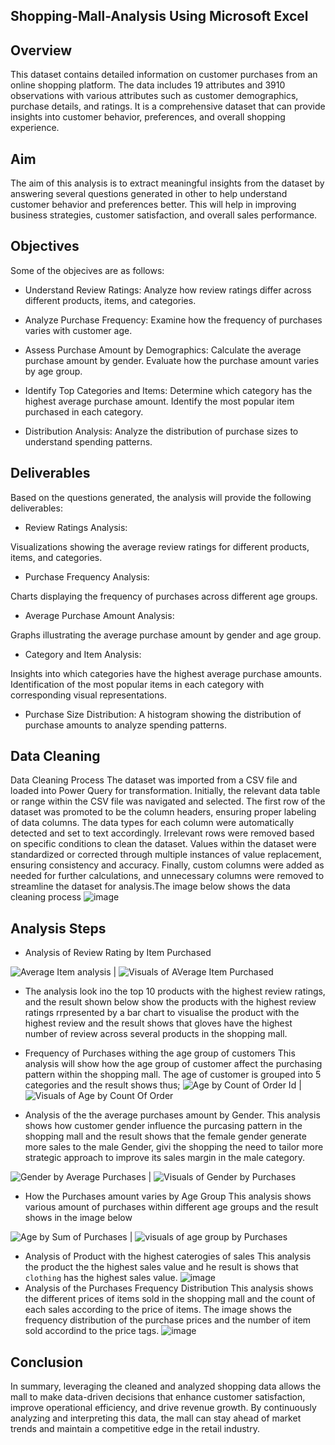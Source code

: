 ## Shopping-Mall-Analysis Using Microsoft Excel
## Overview
This dataset contains detailed information on customer purchases from an online shopping platform. The data includes 19 attributes and 3910 observations with various attributes such as customer demographics, purchase details, and ratings. It is a comprehensive dataset that can provide insights into customer behavior, preferences, and overall shopping experience.

## Aim
The aim of this analysis is to extract meaningful insights from the dataset by answering several questions generated in other to help understand customer behavior and preferences better. This will help in improving business strategies, customer satisfaction, and overall sales performance.

## Objectives
Some of the objecives are as follows:

- Understand Review Ratings:
Analyze how review ratings differ across different products, items, and categories.

- Analyze Purchase Frequency:
Examine how the frequency of purchases varies with customer age.

- Assess Purchase Amount by Demographics:
Calculate the average purchase amount by gender.
Evaluate how the purchase amount varies by age group.

- Identify Top Categories and Items:
Determine which category has the highest average purchase amount.
Identify the most popular item purchased in each category.

- Distribution Analysis:
Analyze the distribution of purchase sizes to understand spending patterns.
## Deliverables
Based on the questions generated, the analysis will provide the following deliverables:

- Review Ratings Analysis:

Visualizations showing the average review ratings for different products, items, and categories.
- Purchase Frequency Analysis:

Charts displaying the frequency of purchases across different age groups.
- Average Purchase Amount Analysis:

Graphs illustrating the average purchase amount by gender and age group.
- Category and Item Analysis:

Insights into which categories have the highest average purchase amounts.
Identification of the most popular items in each category with corresponding visual representations.

- Purchase Size Distribution:
A histogram showing the distribution of purchase amounts to analyze spending patterns.
## Data Cleaning
Data Cleaning Process
The dataset was imported from a CSV file and loaded into Power Query for transformation. Initially, the relevant data table or range within the CSV file was navigated and selected. The first row of the dataset was promoted to be the column headers, ensuring proper labeling of data columns. The data types for each column were automatically detected and set to text accordingly. Irrelevant rows were removed based on specific conditions to clean the dataset. Values within the dataset were standardized or corrected through multiple instances of value replacement, ensuring consistency and accuracy. Finally, custom columns were added as needed for further calculations, and unnecessary columns were removed to streamline the dataset for analysis.The image below shows the data cleaning process
![image](https://github.com/user-attachments/assets/2ff581c3-6cca-443f-9711-7b076b38e645)


## Analysis Steps
- Analysis of Review Rating by Item Purchased

![Average Item analysis](https://github.com/user-attachments/assets/48e8711e-0e44-4a3e-8f95-0fddcee3d9e9) | ![Visuals of AVerage Item Purchased](https://github.com/user-attachments/assets/82224938-8cef-4d3b-801f-b39a862f37a9)




- The analysis look ino the top 10 products with the highest review ratings, and the result shown below show the products with the highest review ratings rrpresented by a bar chart to visualise the product with the highest review and the result shows that gloves have the highest number of review across several products in the shopping mall.

- Frequency of Purchases withing the age group of customers
This analysis will show how the age group of customer affect the purchasing pattern within the shopping mall. The age of customer is grouped into 5 categories and the result shows thus;
![Age by Count of Order Id](https://github.com/user-attachments/assets/82597741-12e9-486b-9ca4-d50bb33b0edf) | ![Visuals of Age by Count Of Order](https://github.com/user-attachments/assets/b45e7f7e-e73e-48c4-9a34-1eb128735d62)


- Analysis of the the average purchases amount by Gender.
This analysis shows how customer gender influence the purcasing pattern in the shopping mall and the result shows that the female gender generate more sales to the male Gender, givi the shopping the need to tailor more strategic approach to improve its sales margin in the male category.

![Gender by Average Purchases](https://github.com/user-attachments/assets/5fabd0f7-044d-4408-bbac-336bcd78b13d) | ![Visuals of Gender by Purchases](https://github.com/user-attachments/assets/3568a2e2-624c-44d3-b452-9eece814181e)


- How the Purchases amount varies by Age Group
This analysis shows various amount of purchases within different age groups and the result shows in the image below

![Age by Sum of Purchases](https://github.com/user-attachments/assets/f01d9d74-2eb1-42a8-94a0-1438a508e176) | ![visuals of age group by Purchases](https://github.com/user-attachments/assets/307456d6-327c-42b9-ae98-e34483146c8e)


- Analysis of Product with the highest caterogies of sales
This analysis the product the the highest sales value and he result is shows that `clothing` has the highest sales value.
![image](https://github.com/user-attachments/assets/59106929-b322-4b0a-8cb1-d80a6308b6b6)
- Analysis of the Purchases Frequency Distribution
This analysis shows the different prices of items sold in the shopping mall and the count of each sales according to the price of items. The image shows the frequency distribution of the purchase prices and the number of item sold accordind to the price tags. 
![image](https://github.com/user-attachments/assets/7a03adc0-819b-4709-ad53-c9b1df2eab3f)

## Conclusion
In summary, leveraging the cleaned and analyzed shopping data allows the mall to make data-driven decisions that enhance customer satisfaction, improve operational efficiency, and drive revenue growth. By continuously analyzing and interpreting this data, the mall can stay ahead of market trends and maintain a competitive edge in the retail industry.







